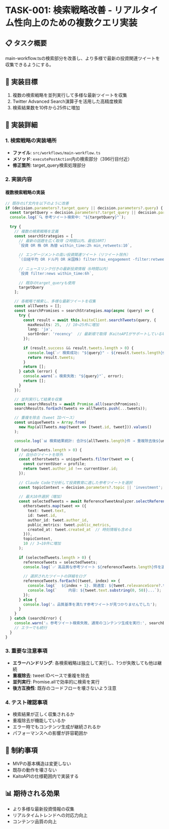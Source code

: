# TASK-001: 検索戦略改善 - リアルタイム性向上のための複数クエリ実装

## 📋 タスク概要
main-workflow.tsの検索部分を改善し、より多様で最新の投資関連ツイートを収集できるようにする。

## 🎯 実装目標
1. 複数の検索戦略を並列実行して多様な最新ツイートを収集
2. Twitter Advanced Search演算子を活用した高精度検索
3. 検索結果数を10件から25件に増加

## 📝 実装詳細

### 1. 検索戦略の実装場所
- **ファイル**: `src/workflows/main-workflow.ts`
- **メソッド**: `executePostAction`内の検索部分（396行目付近）
- **修正箇所**: target_query検索処理部分

### 2. 実装内容

#### 複数検索戦略の実装
```typescript
// 既存のif文内を以下のように改善
if (decision.parameters?.target_query || decision.parameters?.query) {
  const targetQuery = decision.parameters?.target_query || decision.parameters?.query;
  console.log(`🔍 参考ツイート検索中: "${targetQuery}"`);
  
  try {
    // 複数の検索戦略を定義
    const searchStrategies = [
      // 最新の話題を広く取得（2時間以内、最低10RT）
      `投資 OR 株 OR 為替 within_time:2h min_retweets:10`,
      
      // エンゲージメントの高い投資関連ツイート（リツイート除外）
      `(日経平均 OR ドル円 OR 米国株) filter:has_engagement -filter:retweets`,
      
      // ニュースリンク付きの最新投資情報（6時間以内）
      `投資 filter:news within_time:6h`,
      
      // 既存のtarget_queryも使用
      targetQuery
    ];

    // 各戦略で検索し、多様な最新ツイートを収集
    const allTweets = [];
    const searchPromises = searchStrategies.map(async (query) => {
      try {
        const result = await this.kaitoClient.searchTweets(query, {
          maxResults: 25,  // 10→25件に増加
          lang: 'ja',
          sortOrder: 'recency'  // 最新順で取得（KaitoAPIがサポートしている場合）
        });
        
        if (result.success && result.tweets.length > 0) {
          console.log(`✅ 検索成功: "${query}" - ${result.tweets.length}件取得`);
          return result.tweets;
        }
        return [];
      } catch (error) {
        console.warn(`⚠️ 検索失敗: "${query}"`, error);
        return [];
      }
    });

    // 並列実行して結果を収集
    const searchResults = await Promise.all(searchPromises);
    searchResults.forEach(tweets => allTweets.push(...tweets));

    // 重複を除去（tweet IDベース）
    const uniqueTweets = Array.from(
      new Map(allTweets.map(tweet => [tweet.id, tweet])).values()
    );

    console.log(`📊 検索結果統計: 合計${allTweets.length}件 → 重複除去後${uniqueTweets.length}件`);

    if (uniqueTweets.length > 0) {
      // 自分のツイートを除外
      const otherstweets = uniqueTweets.filter(tweet => {
        const currentUser = profile;
        return tweet.author_id !== currentUser.id;
      });
      
      // Claude Codeで分析して投資教育に適した参考ツイートを選択
      const topicContext = decision.parameters?.topic || 'investment';
      
      // 最大10件選択（増加）
      const selectedTweets = await ReferenceTweetAnalyzer.selectReferenceTweets(
        otherstweets.map(tweet => ({
          text: tweet.text,
          id: tweet.id,
          author_id: tweet.author_id,
          public_metrics: tweet.public_metrics,
          created_at: tweet.created_at  // 時刻情報も含める
        })),
        topicContext,
        10 // 3→10件に増加
      );
      
      if (selectedTweets.length > 0) {
        referenceTweets = selectedTweets;
        console.log(`✅ 高品質な参考ツイート ${referenceTweets.length}件を選択（リアルタイム性・関連度・品質順）`);
        
        // 選択されたツイートの詳細をログ
        referenceTweets.forEach((tweet, index) => {
          console.log(`  ${index + 1}. 関連度: ${tweet.relevanceScore?.toFixed(1)}/10, 品質: ${tweet.qualityScore?.toFixed(1)}/10, リアルタイム性: ${tweet.realtimeScore?.toFixed(1)}/10`);
          console.log(`     内容: ${tweet.text.substring(0, 50)}...`);
        });
      } else {
        console.log('⚠️ 品質基準を満たす参考ツイートが見つかりませんでした');
      }
    }
  } catch (searchError) {
    console.warn('⚠️ 参考ツイート検索失敗、通常のコンテンツ生成を実行:', searchError);
    // エラーでも続行
  }
}
```

### 3. 重要な注意事項
- **エラーハンドリング**: 各検索戦略は独立して実行し、1つが失敗しても他は継続
- **重複除去**: tweet IDベースで重複を除去
- **並列実行**: Promise.allで効率的に検索を実行
- **後方互換性**: 既存のコードフローを壊さないよう注意

### 4. テスト確認事項
- 検索結果が正しく収集されるか
- 重複除去が機能しているか
- エラー時でもコンテンツ生成が継続されるか
- パフォーマンスへの影響が許容範囲か

## 🚫 制約事項
- MVPの基本構造は変更しない
- 既存の動作を壊さない
- KaitoAPIの仕様範囲内で実装する

## 📊 期待される効果
- より多様な最新投資情報の収集
- リアルタイムトレンドへの対応力向上
- コンテンツ品質の向上